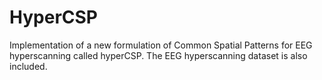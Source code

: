 # HyperCSP
Implementation of a new formulation of Common Spatial Patterns for EEG hyperscanning called hyperCSP. The EEG hyperscanning dataset is also included.
